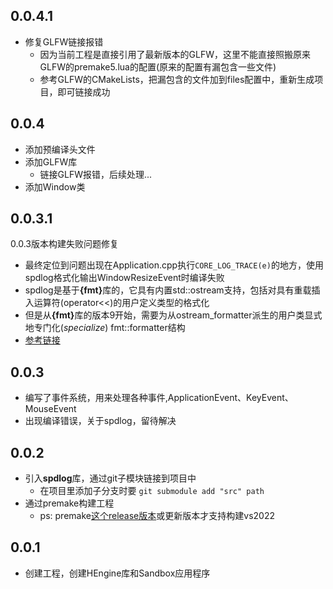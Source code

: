 ## 0.0.4.1

- 修复GLFW链接报错
  - 因为当前工程是直接引用了最新版本的GLFW，这里不能直接照搬原来GLFW的premake5.lua的配置(原来的配置有漏包含一些文件)
  - 参考GLFW的CMakeLists，把漏包含的文件加到files配置中，重新生成项目，即可链接成功

## 0.0.4

- 添加预编译头文件
- 添加GLFW库
  - 链接GLFW报错，后续处理...
- 添加Window类

## 0.0.3.1

0.0.3版本构建失败问题修复

- 最终定位到问题出现在Application.cpp执行`CORE_LOG_TRACE(e)`的地方，使用spdlog格式化输出WindowResizeEvent时编译失败
- spdlog是基于<b>{fmt}</b>库的，它具有内置std::ostream支持，包括对具有重载插入运算符(operator<<)的用户定义类型的格式化
- 但是从<b>{fmt}</b>库的版本9开始，需要为从ostream_formatter派生的用户类显式地专门化(*specialize*) fmt::formatter结构
- [参考链接](https://stackoverflow.com/questions/62320177/cannot-format-argument-from-within-spdlog)

## 0.0.3

- 编写了事件系统，用来处理各种事件,ApplicationEvent、KeyEvent、MouseEvent
- 出现编译错误，关于spdlog，留待解决

## 0.0.2

- 引入<b>spdlog</b>库，通过git子模块链接到项目中
  - 在项目里添加子分支时要 `git submodule add "src" path`
- 通过premake构建工程
  - ps: premake[这个release版本](https://github.com/premake/premake-core/releases/tag/v5.0.0-beta2)或更新版本才支持构建vs2022

## 0.0.1

- 创建工程，创建HEngine库和Sandbox应用程序
